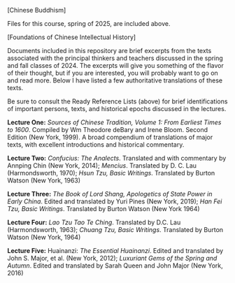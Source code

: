 [Chinese Buddhism]

Files for this course, spring of 2025, are included above.

[Foundations of Chinese Intellectual History]

Documents included in this repository are brief excerpts from the texts associated with the principal thinkers and teachers discussed in the spring and fall classes of 2024.  The excerpts will give you something of the flavor of their thought, but if you are interested, you will probably want to go on and read more.  Below I have listed a few authoritative translations of these texts.  

Be sure to consult the Ready Reference Lists (above) for brief identifications of important persons, texts, and historical epochs discussed in the lectures. 

**Lecture One:** _Sources of Chinese Tradition, Volume 1: From Earliest Times to 1600_.  Compiled by Wm Theodore deBary and Irene Bloom.  Second Edition (New York, 1999).  A broad compendium of translations of major texts, with excellent introductions and historical commentary.

**Lecture Two:** _Confucius: The Analects_. Translated and with commentary by Annping Chin (New York, 2014);  _Mencius_. Translated by D. C. Lau (Harmondsworth, 1970); _Hsun Tzu, Basic Writings_. Translated by Burton Watson (New York, 1963) 

**Lecture Three:** _The Book of Lord Shang, Apologetics of State Power in Early China_. Edited and translated by Yuri Pines (New York, 2019); _Han Fei Tzu, Basic Writings_.  Translated by Burton Watson (New York 1964)

**Lecture Four:** _Lao Tzu Tao Te Ching_. Translated by D.C. Lau (Harmondsworth, 1963); _Chuang Tzu, Basic Writings_. Translated by Burton Watson (New York, 1964)

**Lecture Five:** Huainanzi: _The Essential Huainanzi_. Edited and translated by John S. Major, et al. (New York, 2012); _Luxuriant Gems of the Spring and Autumn_. Edited and translated by Sarah Queen and John Major (New York, 2016)

